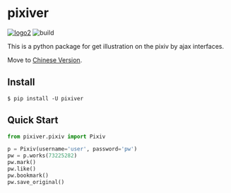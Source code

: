 pixiver
=======

[![logo2](https://img.shields.io/badge/pypi-0.0.8-blue.svg)](https://pypi.org/project/pixiver/)
![build](https://travis-ci.org/darkchii/pixiver.svg?branch=master)

This is a python package for get illustration on the pixiv by ajax interfaces.

Move to [Chinese Version](README-cn.md).

Install
-------

`$ pip install -U pixiver`

Quick Start
-----------

```python
from pixiver.pixiv import Pixiv

p = Pixiv(username='user', password='pw')
pw = p.works(73225282)
pw.mark()
pw.like()
pw.bookmark()
pw.save_original()
```